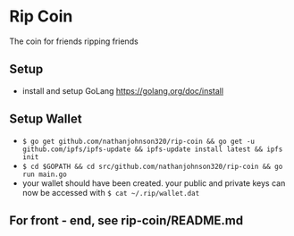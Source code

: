 # Rip Coin
The coin for friends ripping friends

## Setup
* install and setup GoLang https://golang.org/doc/install

## Setup Wallet
* `$ go get github.com/nathanjohnson320/rip-coin && go get -u github.com/ipfs/ipfs-update && ipfs-update install latest && ipfs init`
* `$ cd $GOPATH && cd src/github.com/nathanjohnson320/rip-coin && go run main.go`
* your wallet should have been created. your public and private keys can now be accessed with `$ cat ~/.rip/wallet.dat`

## For front - end, see rip-coin/README.md

